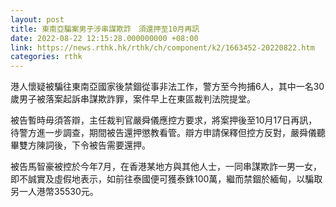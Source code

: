 ```yaml
---
layout: post
title: 東南亞騙案男子涉串謀欺詐　須還押至10月再訊
date: 2022-08-22 12:15:28.000000000 +08:00
link: https://news.rthk.hk/rthk/ch/component/k2/1663452-20220822.htm
categories: rthk
---
```


港人懷疑被騙往東南亞國家後禁錮從事非法工作，警方至今拘捕6人，其中一名30歲男子被落案起訴串謀欺詐罪，案件早上在東區裁判法院提堂。

被告暫時毋須答辯，主任裁判官嚴舜儀應控方要求，將案押後至10月17日再訊，待警方進一步調查，期間被告還押懲教看管。辯方申請保釋但控方反對，嚴舜儀聽畢雙方陳詞後，下令被告需要還押。

被告馬智豪被控於今年7月，在香港某地方與其他人士，一同串謀欺詐一男一女，即不誠實及虛假地表示，如前往泰國便可獲泰銖100萬，繼而禁錮於緬甸，以騙取另一人港幣35530元。
